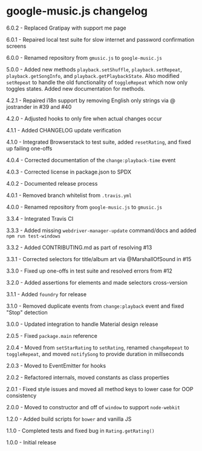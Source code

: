 # google-music.js changelog
6.0.2 - Replaced Gratipay with support me page

6.0.1 - Repaired local test suite for slow internet and password confirmation screens

6.0.0 - Renamed repository from `gmusic.js` to `google-music.js`

5.0.0 - Added new methods `playback.setShuffle`, `playback.setRepeat`, `playback.getSongInfo`, and `playback.getPlaybackState`. Also modified `setRepeat` to handle the old functionality of `toggleRepeat` which now only toggles states. Added new documentation for methods.

4.2.1 - Repaired i18n support by removing English only strings via @ jostrander in #39 and #40

4.2.0 - Adjusted hooks to only fire when actual changes occur

4.1.1 - Added CHANGELOG update verification

4.1.0 - Integrated Browserstack to test suite, added `resetRating`, and fixed up failing one-offs

4.0.4 - Corrected documentation of the `change:playback-time` event

4.0.3 - Corrected license in package.json to SPDX

4.0.2 - Documented release process

4.0.1 - Removed branch whitelist from `.travis.yml`

4.0.0 - Renamed repository from `google-music.js` to `gmusic.js`

3.3.4 - Integrated Travis CI

3.3.3 - Added missing `webdriver-manager-update` command/docs and added `npm run test-windows`

3.3.2 - Added CONTRIBUTING.md as part of resolving #13

3.3.1 - Corrected selectors for title/album art via @MarshallOfSound in #15

3.3.0 - Fixed up one-offs in test suite and resolved errors from #12

3.2.0 - Added assertions for elements and made selectors cross-version

3.1.1 - Added `foundry` for release

3.1.0 - Removed duplicate events from `change:playback` event and fixed "Stop" detection

3.0.0 - Updated integration to handle Material design release

2.0.5 - Fixed `package.main` reference

2.0.4 - Moved from `setStarRating` to `setRating`, renamed `changeRepeat` to `toggleRepeat`, and moved `notifySong` to provide duration in millseconds

2.0.3 - Moved to EventEmitter for hooks

2.0.2 - Refactored internals, moved constants as class properties

2.0.1 - Fixed style issues and moved all method keys to lower case for OOP consistency

2.0.0 - Moved to constructor and off of `window` to support `node-webkit`

1.2.0 - Added build scripts for `bower` and vanilla JS

1.1.0 - Completed tests and fixed bug in `Rating.getRating()`

1.0.0 - Initial release

